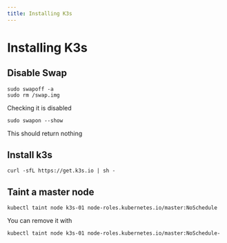 ```yaml
---
title: Installing K3s
---
```


# Installing K3s

## Disable Swap

```shell
sudo swapoff -a
sudo rm /swap.img
```

Checking it is disabled

```shell
sudo swapon --show
```

This should return nothing

## Install k3s

```shell
curl -sfL https://get.k3s.io | sh -
```

## Taint a master node

```shell
kubectl taint node k3s-01 node-roles.kubernetes.io/master:NoSchedule
```

You can remove it with

```shell
kubectl taint node k3s-01 node-roles.kubernetes.io/master:NoSchedule-
```
